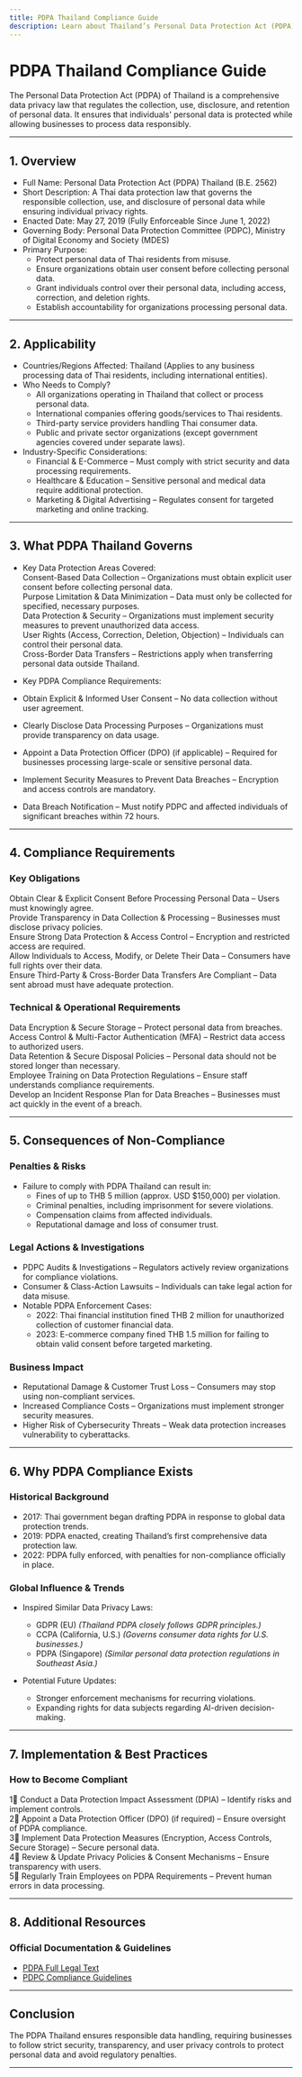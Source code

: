 ```yaml
---
title: PDPA Thailand Compliance Guide
description: Learn about Thailand’s Personal Data Protection Act (PDPA), its requirements, enforcement, and best practices for protecting personal data.
---
```


# PDPA Thailand Compliance Guide
The Personal Data Protection Act (PDPA) of Thailand is a comprehensive data privacy law that regulates the collection, use, disclosure, and retention of personal data. It ensures that individuals' personal data is protected while allowing businesses to process data responsibly.

---

## 1. Overview
- Full Name: Personal Data Protection Act (PDPA) Thailand (B.E. 2562)  
- Short Description: A Thai data protection law that governs the responsible collection, use, and disclosure of personal data while ensuring individual privacy rights.  
- Enacted Date: May 27, 2019 (Fully Enforceable Since June 1, 2022)  
- Governing Body: Personal Data Protection Committee (PDPC), Ministry of Digital Economy and Society (MDES)  
- Primary Purpose:  
  - Protect personal data of Thai residents from misuse.  
  - Ensure organizations obtain user consent before collecting personal data.  
  - Grant individuals control over their personal data, including access, correction, and deletion rights.  
  - Establish accountability for organizations processing personal data.  

---

## 2. Applicability
- Countries/Regions Affected: Thailand (Applies to any business processing data of Thai residents, including international entities).  
- Who Needs to Comply?  
  - All organizations operating in Thailand that collect or process personal data.  
  - International companies offering goods/services to Thai residents.  
  - Third-party service providers handling Thai consumer data.  
  - Public and private sector organizations (except government agencies covered under separate laws).  
- Industry-Specific Considerations:  
  - Financial & E-Commerce – Must comply with strict security and data processing requirements.  
  - Healthcare & Education – Sensitive personal and medical data require additional protection.  
  - Marketing & Digital Advertising – Regulates consent for targeted marketing and online tracking.  

---

## 3. What PDPA Thailand Governs
- Key Data Protection Areas Covered:  
   Consent-Based Data Collection – Organizations must obtain explicit user consent before collecting personal data.  
   Purpose Limitation & Data Minimization – Data must only be collected for specified, necessary purposes.  
   Data Protection & Security – Organizations must implement security measures to prevent unauthorized data access.  
   User Rights (Access, Correction, Deletion, Objection) – Individuals can control their personal data.  
   Cross-Border Data Transfers – Restrictions apply when transferring personal data outside Thailand.  

- Key PDPA Compliance Requirements:  
- Obtain Explicit & Informed User Consent – No data collection without user agreement.  
- Clearly Disclose Data Processing Purposes – Organizations must provide transparency on data usage.  
- Appoint a Data Protection Officer (DPO) (if applicable) – Required for businesses processing large-scale or sensitive personal data.  
- Implement Security Measures to Prevent Data Breaches – Encryption and access controls are mandatory.  
- Data Breach Notification – Must notify PDPC and affected individuals of significant breaches within 72 hours.  

---

## 4. Compliance Requirements
### Key Obligations
 Obtain Clear & Explicit Consent Before Processing Personal Data – Users must knowingly agree.  
 Provide Transparency in Data Collection & Processing – Businesses must disclose privacy policies.  
 Ensure Strong Data Protection & Access Control – Encryption and restricted access are required.  
 Allow Individuals to Access, Modify, or Delete Their Data – Consumers have full rights over their data.  
 Ensure Third-Party & Cross-Border Data Transfers Are Compliant – Data sent abroad must have adequate protection.  

### Technical & Operational Requirements
 Data Encryption & Secure Storage – Protect personal data from breaches.  
 Access Control & Multi-Factor Authentication (MFA) – Restrict data access to authorized users.  
 Data Retention & Secure Disposal Policies – Personal data should not be stored longer than necessary.  
 Employee Training on Data Protection Regulations – Ensure staff understands compliance requirements.  
 Develop an Incident Response Plan for Data Breaches – Businesses must act quickly in the event of a breach.  

---

## 5. Consequences of Non-Compliance
### Penalties & Risks
- Failure to comply with PDPA Thailand can result in:  
  - Fines of up to THB 5 million (approx. USD $150,000) per violation.  
  - Criminal penalties, including imprisonment for severe violations.  
  - Compensation claims from affected individuals.  
  - Reputational damage and loss of consumer trust.  

### Legal Actions & Investigations
- PDPC Audits & Investigations – Regulators actively review organizations for compliance violations.  
- Consumer & Class-Action Lawsuits – Individuals can take legal action for data misuse.  
- Notable PDPA Enforcement Cases:  
  - 2022: Thai financial institution fined THB 2 million for unauthorized collection of customer financial data.  
  - 2023: E-commerce company fined THB 1.5 million for failing to obtain valid consent before targeted marketing.  

### Business Impact
- Reputational Damage & Customer Trust Loss – Consumers may stop using non-compliant services.  
- Increased Compliance Costs – Organizations must implement stronger security measures.  
- Higher Risk of Cybersecurity Threats – Weak data protection increases vulnerability to cyberattacks.  

---

## 6. Why PDPA Compliance Exists
### Historical Background
- 2017: Thai government began drafting PDPA in response to global data protection trends.  
- 2019: PDPA enacted, creating Thailand’s first comprehensive data protection law.  
- 2022: PDPA fully enforced, with penalties for non-compliance officially in place.  

### Global Influence & Trends
- Inspired Similar Data Privacy Laws:  
  - GDPR (EU) *(Thailand PDPA closely follows GDPR principles.)*  
  - CCPA (California, U.S.) *(Governs consumer data rights for U.S. businesses.)*  
  - PDPA (Singapore) *(Similar personal data protection regulations in Southeast Asia.)*  

- Potential Future Updates:  
  - Stronger enforcement mechanisms for recurring violations.  
  - Expanding rights for data subjects regarding AI-driven decision-making.  

---

## 7. Implementation & Best Practices
### How to Become Compliant
1⃣ Conduct a Data Protection Impact Assessment (DPIA) – Identify risks and implement controls.  
2⃣ Appoint a Data Protection Officer (DPO) (if required) – Ensure oversight of PDPA compliance.  
3⃣ Implement Data Protection Measures (Encryption, Access Controls, Secure Storage) – Secure personal data.  
4⃣ Review & Update Privacy Policies & Consent Mechanisms – Ensure transparency with users.  
5⃣ Regularly Train Employees on PDPA Requirements – Prevent human errors in data processing.  

---

## 8. Additional Resources
### Official Documentation & Guidelines
- [ PDPA Full Legal Text](https://www.pdpc.go.th/)  
- [ PDPC Compliance Guidelines](https://www.pdpc.go.th/en/home/)  

---

## Conclusion
The PDPA Thailand ensures responsible data handling, requiring businesses to follow strict security, transparency, and user privacy controls to protect personal data and avoid regulatory penalties.

---
